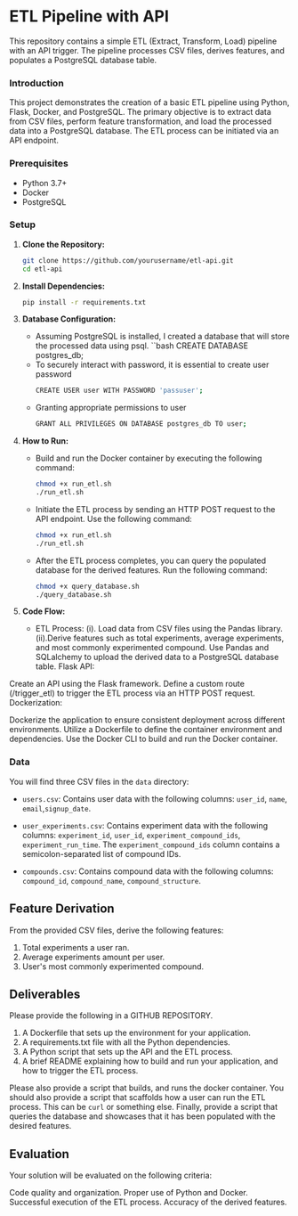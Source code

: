 # ETL Pipeline with API
This repository contains a simple ETL (Extract, Transform, Load) pipeline with an API trigger. The pipeline processes CSV files, derives features, and populates a PostgreSQL database table.

### Introduction
This project demonstrates the creation of a basic ETL pipeline using Python, Flask, Docker, and PostgreSQL. The primary objective is to extract data from CSV files, perform feature transformation, and load the processed data into a PostgreSQL database. The ETL process can be initiated via an API endpoint.

### Prerequisites
- Python 3.7+
- Docker
- PostgreSQL

### Setup

1. **Clone the Repository:**

   ```bash
   git clone https://github.com/yourusername/etl-api.git
   cd etl-api

2. **Install Dependencies:**

   ```bash
   pip install -r requirements.txt

 3. **Database Configuration:**
    * Assuming PostgreSQL is installed, I created a database that will store the processed data using psql.
    ``bash
    CREATE DATABASE postgres_db;
    * To securely interact with password, it is essential to create user password
      ```bash
      CREATE USER user WITH PASSWORD 'passuser';
    * Granting appropriate permissions to user
      ```bash
      GRANT ALL PRIVILEGES ON DATABASE postgres_db TO user;

  4. **How to Run:**
     * Build and run the Docker container by executing the following command:
       ```bash
       chmod +x run_etl.sh
       ./run_etl.sh
       
     * Initiate the ETL process by sending an HTTP POST request to the API endpoint. Use the following command:
       ```bash
       chmod +x run_etl.sh
       ./run_etl.sh
     * After the ETL process completes, you can query the populated database for the derived features. Run the following command:
       ```bash
       chmod +x query_database.sh
       ./query_database.sh

       
   5. **Code Flow:**
      * ETL Process:
        (i). Load data from CSV files using the Pandas library.
        (ii).Derive features such as total experiments, average experiments, and most commonly experimented compound.
Use Pandas and SQLalchemy to upload the derived data to a PostgreSQL database table.
Flask API:

Create an API using the Flask framework.
Define a custom route (/trigger_etl) to trigger the ETL process via an HTTP POST request.
Dockerization:

Dockerize the application to ensure consistent deployment across different environments.
Utilize a Dockerfile to define the container environment and dependencies.
Use the Docker CLI to build and run the Docker container.


### Data
You will find three CSV files in the `data`  directory:

- `users.csv`: Contains user data with the following columns: `user_id`, `name`, `email`,`signup_date`.

- `user_experiments.csv`: Contains experiment data with the following columns: `experiment_id`, `user_id`, `experiment_compound_ids`, `experiment_run_time`. The `experiment_compound_ids` column contains a semicolon-separated list of compound IDs.


- `compounds.csv`: Contains compound data with the following columns: `compound_id`, `compound_name`, `compound_structure`.


## Feature Derivation
From the provided CSV files, derive the following features:

1. Total experiments a user ran.
2. Average experiments amount per user.
3. User's most commonly experimented compound.

## Deliverables
Please provide the following in a GITHUB REPOSITORY.

1. A Dockerfile that sets up the environment for your application.
2. A requirements.txt file with all the Python dependencies.
3. A Python script that sets up the API and the ETL process.
4. A brief README explaining how to build and run your application, and how to trigger the ETL process.


Please also provide a script that builds, and runs the docker container. 
You should also provide a script that scaffolds how a user can run the ETL process. This can be `curl` or something else.
Finally, provide a script that queries the database and showcases that it has been populated with the desired features.


## Evaluation
Your solution will be evaluated on the following criteria:

Code quality and organization.
Proper use of Python and Docker.
Successful execution of the ETL process.
Accuracy of the derived features.
